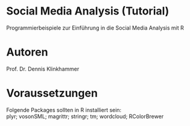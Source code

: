 # Social Media Analysis (Tutorial)
Programmierbeispiele zur Einführung in die Social Media Analysis mit R

# Autoren
Prof. Dr. Dennis Klinkhammer

# Voraussetzungen
Folgende Packages sollten in R installiert sein:<br>
plyr; vosonSML; magrittr; stringr; tm; wordcloud; RColorBrewer
